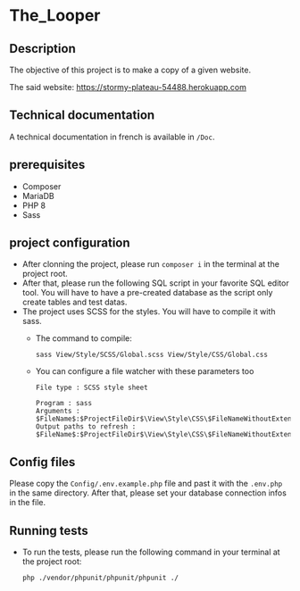 # The_Looper

## Description
The objective of this project is to make a copy of a given website.

The said website: https://stormy-plateau-54488.herokuapp.com

## Technical documentation
A technical documentation in french is available in `/Doc`.

## prerequisites
- Composer
- MariaDB
- PHP 8
- Sass

## project configuration
- After clonning the project, please run `composer i` in the terminal at the project root.
- After that, please run the following SQL script in your favorite SQL editor tool. You will have to have a pre-created database as the script only create tables and test datas.
- The project uses SCSS for the styles. You will have to compile it with sass.
  - The command to compile: 
    ```
    sass View/Style/SCSS/Global.scss View/Style/CSS/Global.css
    ```

  - You can configure a file watcher with these parameters too
    ```
    File type : SCSS style sheet

    Program : sass
    Arguments : $FileName$:$ProjectFileDir$\View\Style\CSS\$FileNameWithoutExtension$.css
    Output paths to refresh : $FileName$:$ProjectFileDir$\View\Style\CSS\$FileNameWithoutExtension$.css$FileNameWithoutExtension$.css:$FileNameWithoutExtension$.css.map
    ```

## Config files
 Please copy the `Config/.env.example.php` file and past it with the `.env.php` in the same directory. After that, please set your database connection infos in the file.

## Running tests
- To run the tests, please run the following command in your terminal at the project root: 
  ```
  php ./vendor/phpunit/phpunit/phpunit ./
  ```
